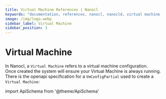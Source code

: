 ```yaml
---
title: Virtual Machine References | Nanocl
keywords: "documentation, references, nanocl, nanocld, virtual machine, vm, vms, specification, spec"
image: /img/logo.webp
sidebar_label: Virtual Machine
sidebar_position: 3
---
```


# Virtual Machine

In Nanocl, a `Virtual Machine` refers to a virtual machine configuration.<br />
Once created the system will ensure your Virtual Machine is always running.<br />
There is the openapi specification for a `VmConfigPartial` used to create a `Virtual Machine`:

import ApiSchema from '@theme/ApiSchema'

<ApiSchema example={false} id="nanocld-latest" pointer="#/components/schemas/VmConfigPartial" />
